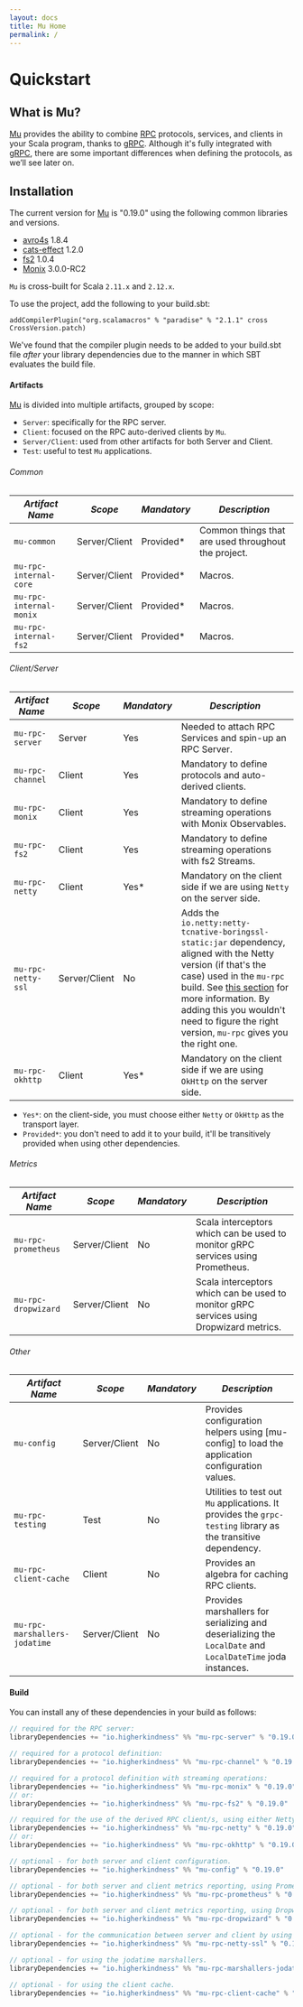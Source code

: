 ```yaml
---
layout: docs
title: Mu Home
permalink: /
---
```


# Quickstart

## What is Mu?

[Mu] provides the ability to combine [RPC] protocols, services, and clients in your Scala program, thanks to [gRPC]. 
Although it's fully integrated with [gRPC], there are some important differences when defining the protocols, as we’ll see later on.

## Installation

[comment]: # (Start Replace)

The current version for [Mu] is "0.19.0" using the following common libraries and versions.

[comment]: # (End Replace)

 * [avro4s] 1.8.4
 * [cats-effect] 1.2.0
 * [fs2] 1.0.4
 * [Monix] 3.0.0-RC2

`Mu` is cross-built for Scala `2.11.x` and `2.12.x`.

To use the project, add the following to your build.sbt:

```addCompilerPlugin("org.scalamacros" % "paradise" % "2.1.1" cross CrossVersion.patch)```

We've found that the compiler plugin needs to be added to your build.sbt file *after* your library dependencies due to the manner in which SBT evaluates the build file. 

#### Artifacts
[Mu] is divided into multiple artifacts, grouped by scope:

* `Server`: specifically for the RPC server.
* `Client`: focused on the RPC auto-derived clients by `Mu`.
* `Server/Client`: used from other artifacts for both Server and Client.
* `Test`: useful to test `Mu` applications.

###### Common
*Artifact Name* | *Scope* | *Mandatory* | *Description*
--- | --- | --- | ---
`mu-common` | Server/Client | Provided* | Common things that are used throughout the project.
`mu-rpc-internal-core` | Server/Client | Provided* | Macros.
`mu-rpc-internal-monix` | Server/Client | Provided* | Macros.
`mu-rpc-internal-fs2` | Server/Client | Provided* | Macros.

###### Client/Server
*Artifact Name* | *Scope* | *Mandatory* | *Description*
--- | --- | --- | ---
`mu-rpc-server` | Server | Yes | Needed to attach RPC Services and spin-up an RPC Server.
`mu-rpc-channel` | Client | Yes | Mandatory to define protocols and auto-derived clients.
`mu-rpc-monix` | Client | Yes | Mandatory to define streaming operations with Monix Observables.
`mu-rpc-fs2` | Client | Yes | Mandatory to define streaming operations with fs2 Streams.
`mu-rpc-netty` | Client | Yes* | Mandatory on the client side if we are using `Netty` on the server side.
`mu-rpc-netty-ssl` | Server/Client | No | Adds the `io.netty:netty-tcnative-boringssl-static:jar` dependency, aligned with the Netty version (if that's the case) used in the `mu-rpc` build. See [this section](https://github.com/grpc/grpc-java/blob/master/SECURITY.md#netty) for more information. By adding this you wouldn't need to figure the right version, `mu-rpc` gives you the right one.
`mu-rpc-okhttp` | Client | Yes* | Mandatory on the client side if we are using `OkHttp` on the server side.


* `Yes*`: on the client-side, you must choose either `Netty` or `OkHttp` as the transport layer.
* `Provided*`: you don't need to add it to your build, it'll be transitively provided when using other dependencies.


###### Metrics
*Artifact Name* | *Scope* | *Mandatory* | *Description*
--- | --- | --- | ---
`mu-rpc-prometheus` | Server/Client | No | Scala interceptors which can be used to monitor gRPC services using Prometheus.
`mu-rpc-dropwizard` | Server/Client | No | Scala interceptors which can be used to monitor gRPC services using Dropwizard metrics.

###### Other
*Artifact Name* | *Scope* | *Mandatory* | *Description*
--- | --- | --- | ---
`mu-config` | Server/Client | No | Provides configuration helpers using [mu-config] to load the application configuration values.
`mu-rpc-testing` | Test | No | Utilities to test out `Mu` applications. It provides the `grpc-testing` library as the transitive dependency.
`mu-rpc-client-cache` | Client | No | Provides an algebra for caching RPC clients.
`mu-rpc-marshallers-jodatime` | Server/Client | No | Provides marshallers for serializing and deserializing the `LocalDate` and `LocalDateTime` joda instances.


#### Build
You can install any of these dependencies in your build as follows:

[comment]: # (Start Replace)

```scala
// required for the RPC server:
libraryDependencies += "io.higherkindness" %% "mu-rpc-server" % "0.19.0"

// required for a protocol definition:
libraryDependencies += "io.higherkindness" %% "mu-rpc-channel" % "0.19.0"

// required for a protocol definition with streaming operations:
libraryDependencies += "io.higherkindness" %% "mu-rpc-monix" % "0.19.0"
// or:
libraryDependencies += "io.higherkindness" %% "mu-rpc-fs2" % "0.19.0"

// required for the use of the derived RPC client/s, using either Netty or OkHttp as transport layer:
libraryDependencies += "io.higherkindness" %% "mu-rpc-netty" % "0.19.0"
// or:
libraryDependencies += "io.higherkindness" %% "mu-rpc-okhttp" % "0.19.0"

// optional - for both server and client configuration.
libraryDependencies += "io.higherkindness" %% "mu-config" % "0.19.0"

// optional - for both server and client metrics reporting, using Prometheus.
libraryDependencies += "io.higherkindness" %% "mu-rpc-prometheus" % "0.19.0"

// optional - for both server and client metrics reporting, using Dropwizard.
libraryDependencies += "io.higherkindness" %% "mu-rpc-dropwizard" % "0.19.0"

// optional - for the communication between server and client by using SSL/TLS.
libraryDependencies += "io.higherkindness" %% "mu-rpc-netty-ssl" % "0.19.0"

// optional - for using the jodatime marshallers.
libraryDependencies += "io.higherkindness" %% "mu-rpc-marshallers-jodatime" % "0.19.0"

// optional - for using the client cache.
libraryDependencies += "io.higherkindness" %% "mu-rpc-client-cache" % "0.19.0"
```

[comment]: # (End Replace)

[RPC]: https://en.wikipedia.org/wiki/Remote_procedure_call
[HTTP/2]: https://http2.github.io/
[gRPC]: https://grpc.io/
[Mu]: https://github.com/higherkindness/mu
[Java gRPC]: https://github.com/grpc/grpc-java
[JSON]: https://en.wikipedia.org/wiki/JSON
[gRPC guide]: https://grpc.io/docs/guides/
[PBDirect]: https://github.com/47deg/pbdirect
[scalamacros]: https://github.com/scalamacros/paradise
[Monix]: https://monix.io/
[cats-effect]: https://github.com/typelevel/cats-effect
[Metrifier]: https://github.com/47deg/metrifier
[fs2]: https://github.com/functional-streams-for-scala/fs2
[avro4s]: https://github.com/sksamuel/avro4s